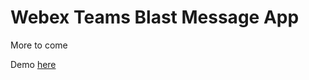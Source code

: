 # Webex Teams Blast Message App

More to come

Demo [here](https://wxinnovation.github.io/teams-blast-messenger/)
